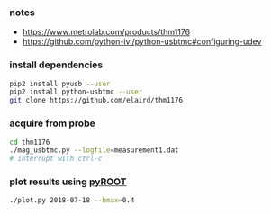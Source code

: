 ### notes
*   https://www.metrolab.com/products/thm1176
*   https://github.com/python-ivi/python-usbtmc#configuring-udev

### install dependencies
```bash
pip2 install pyusb --user
pip2 install python-usbtmc --user
git clone https://github.com/elaird/thm1176
```

### acquire from probe
```bash
cd thm1176
./mag_usbtmc.py --logfile=measurement1.dat
# interrupt with ctrl-c
```

### plot results using [pyROOT](https://root.cern.ch)
```bash
./plot.py 2018-07-18 --bmax=0.4
```
